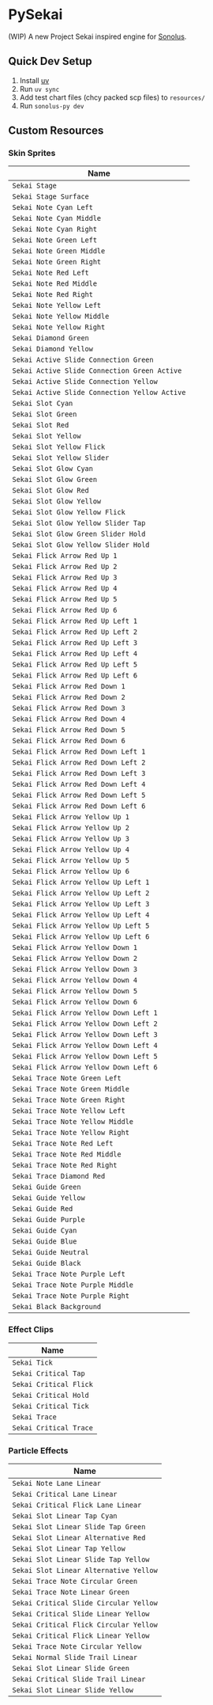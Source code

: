 # PySekai

(WIP) A new Project Sekai inspired engine for [Sonolus](https://sonolus.com).

## Quick Dev Setup
1. Install [uv](https://docs.astral.sh/uv/)
2. Run `uv sync`
3. Add test chart files (chcy packed scp files) to `resources/`
4. Run `sonolus-py dev`

## Custom Resources

### Skin Sprites

| Name                                          |
|-----------------------------------------------|
| `Sekai Stage`                                 |
| `Sekai Stage Surface`                         |
| `Sekai Note Cyan Left`                        |
| `Sekai Note Cyan Middle`                      |
| `Sekai Note Cyan Right`                       |
| `Sekai Note Green Left`                       |
| `Sekai Note Green Middle`                     |
| `Sekai Note Green Right`                      |
| `Sekai Note Red Left`                         |
| `Sekai Note Red Middle`                       |
| `Sekai Note Red Right`                        |
| `Sekai Note Yellow Left`                      |
| `Sekai Note Yellow Middle`                    |
| `Sekai Note Yellow Right`                     |
| `Sekai Diamond Green`                         |
| `Sekai Diamond Yellow`                        |
| `Sekai Active Slide Connection Green`         |
| `Sekai Active Slide Connection Green Active`  |
| `Sekai Active Slide Connection Yellow`        |
| `Sekai Active Slide Connection Yellow Active` |
| `Sekai Slot Cyan`                             |
| `Sekai Slot Green`                            |
| `Sekai Slot Red`                              |
| `Sekai Slot Yellow`                           |
| `Sekai Slot Yellow Flick`                     |
| `Sekai Slot Yellow Slider`                    |
| `Sekai Slot Glow Cyan`                        |
| `Sekai Slot Glow Green`                       |
| `Sekai Slot Glow Red`                         |
| `Sekai Slot Glow Yellow`                      |
| `Sekai Slot Glow Yellow Flick`                |
| `Sekai Slot Glow Yellow Slider Tap`           |
| `Sekai Slot Glow Green Slider Hold`           |
| `Sekai Slot Glow Yellow Slider Hold`          |
| `Sekai Flick Arrow Red Up 1`                  |
| `Sekai Flick Arrow Red Up 2`                  |
| `Sekai Flick Arrow Red Up 3`                  |
| `Sekai Flick Arrow Red Up 4`                  |
| `Sekai Flick Arrow Red Up 5`                  |
| `Sekai Flick Arrow Red Up 6`                  |
| `Sekai Flick Arrow Red Up Left 1`             |
| `Sekai Flick Arrow Red Up Left 2`             |
| `Sekai Flick Arrow Red Up Left 3`             |
| `Sekai Flick Arrow Red Up Left 4`             |
| `Sekai Flick Arrow Red Up Left 5`             |
| `Sekai Flick Arrow Red Up Left 6`             |
| `Sekai Flick Arrow Red Down 1`                |
| `Sekai Flick Arrow Red Down 2`                |
| `Sekai Flick Arrow Red Down 3`                |
| `Sekai Flick Arrow Red Down 4`                |
| `Sekai Flick Arrow Red Down 5`                |
| `Sekai Flick Arrow Red Down 6`                |
| `Sekai Flick Arrow Red Down Left 1`           |
| `Sekai Flick Arrow Red Down Left 2`           |
| `Sekai Flick Arrow Red Down Left 3`           |
| `Sekai Flick Arrow Red Down Left 4`           |
| `Sekai Flick Arrow Red Down Left 5`           |
| `Sekai Flick Arrow Red Down Left 6`           |
| `Sekai Flick Arrow Yellow Up 1`               |
| `Sekai Flick Arrow Yellow Up 2`               |
| `Sekai Flick Arrow Yellow Up 3`               |
| `Sekai Flick Arrow Yellow Up 4`               |
| `Sekai Flick Arrow Yellow Up 5`               |
| `Sekai Flick Arrow Yellow Up 6`               |
| `Sekai Flick Arrow Yellow Up Left 1`          |
| `Sekai Flick Arrow Yellow Up Left 2`          |
| `Sekai Flick Arrow Yellow Up Left 3`          |
| `Sekai Flick Arrow Yellow Up Left 4`          |
| `Sekai Flick Arrow Yellow Up Left 5`          |
| `Sekai Flick Arrow Yellow Up Left 6`          |
| `Sekai Flick Arrow Yellow Down 1`             |
| `Sekai Flick Arrow Yellow Down 2`             |
| `Sekai Flick Arrow Yellow Down 3`             |
| `Sekai Flick Arrow Yellow Down 4`             |
| `Sekai Flick Arrow Yellow Down 5`             |
| `Sekai Flick Arrow Yellow Down 6`             |
| `Sekai Flick Arrow Yellow Down Left 1`        |
| `Sekai Flick Arrow Yellow Down Left 2`        |
| `Sekai Flick Arrow Yellow Down Left 3`        |
| `Sekai Flick Arrow Yellow Down Left 4`        |
| `Sekai Flick Arrow Yellow Down Left 5`        |
| `Sekai Flick Arrow Yellow Down Left 6`        |
| `Sekai Trace Note Green Left`                 |
| `Sekai Trace Note Green Middle`               |
| `Sekai Trace Note Green Right`                |
| `Sekai Trace Note Yellow Left`                |
| `Sekai Trace Note Yellow Middle`              |
| `Sekai Trace Note Yellow Right`               |
| `Sekai Trace Note Red Left`                   |
| `Sekai Trace Note Red Middle`                 |
| `Sekai Trace Note Red Right`                  |
| `Sekai Trace Diamond Red`                     |
| `Sekai Guide Green`                           |
| `Sekai Guide Yellow`                          |
| `Sekai Guide Red`                             |
| `Sekai Guide Purple`                          |
| `Sekai Guide Cyan`                            |
| `Sekai Guide Blue`                            |
| `Sekai Guide Neutral`                         |
| `Sekai Guide Black`                           |
| `Sekai Trace Note Purple Left`                |
| `Sekai Trace Note Purple Middle`              |
| `Sekai Trace Note Purple Right`               |
| `Sekai Black Background`                      |

### Effect Clips

| Name                   |
|------------------------|
| `Sekai Tick`           |
| `Sekai Critical Tap`   |
| `Sekai Critical Flick` |
| `Sekai Critical Hold`  |
| `Sekai Critical Tick`  |
| `Sekai Trace`          |
| `Sekai Critical Trace` |

### Particle Effects

| Name                                        |
|---------------------------------------------|
| `Sekai Note Lane Linear`                    |
| `Sekai Critical Lane Linear`                |
| `Sekai Critical Flick Lane Linear`          |
| `Sekai Slot Linear Tap Cyan`                |
| `Sekai Slot Linear Slide Tap Green`         |
| `Sekai Slot Linear Alternative Red`         |
| `Sekai Slot Linear Tap Yellow`              |
| `Sekai Slot Linear Slide Tap Yellow`        |
| `Sekai Slot Linear Alternative Yellow`      |
| `Sekai Trace Note Circular Green`           |
| `Sekai Trace Note Linear Green`             |
| `Sekai Critical Slide Circular Yellow`      |
| `Sekai Critical Slide Linear Yellow`        |
| `Sekai Critical Flick Circular Yellow`      |
| `Sekai Critical Flick Linear Yellow`        |
| `Sekai Trace Note Circular Yellow`          |
| `Sekai Normal Slide Trail Linear`           |
| `Sekai Slot Linear Slide Green`             |
| `Sekai Critical Slide Trail Linear`         |
| `Sekai Slot Linear Slide Yellow`            |
